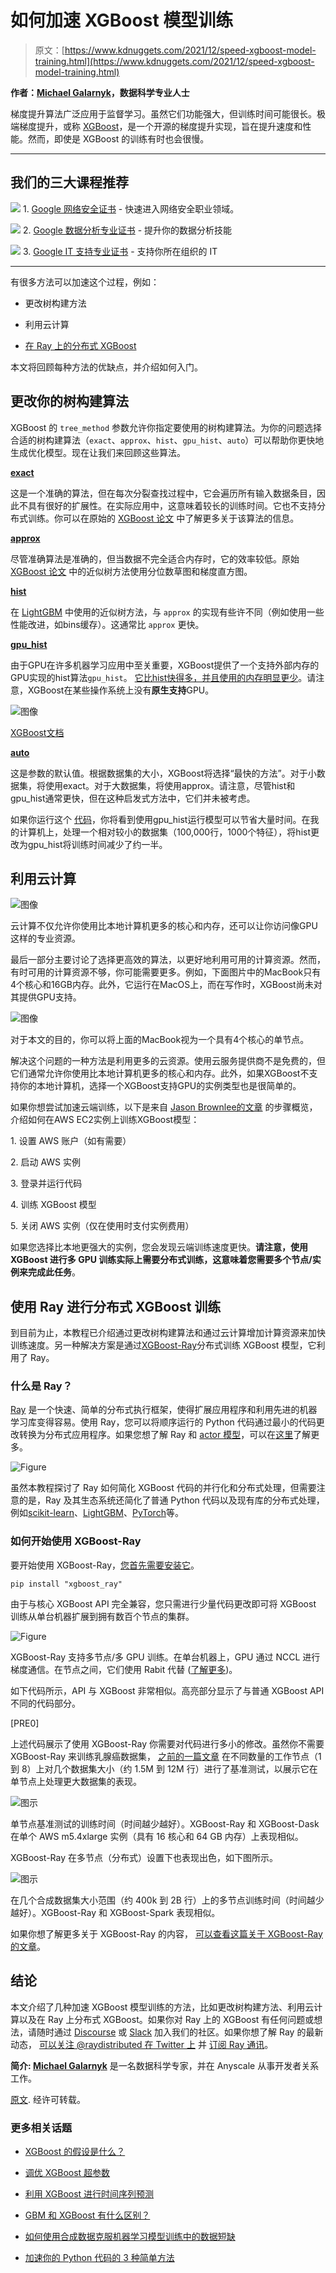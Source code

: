 # 如何加速 XGBoost 模型训练

> 原文：[https://www.kdnuggets.com/2021/12/speed-xgboost-model-training.html](https://www.kdnuggets.com/2021/12/speed-xgboost-model-training.html)

**作者：[Michael Galarnyk](https://www.linkedin.com/in/michaelgalarnyk/)，数据科学专业人士**

梯度提升算法广泛应用于监督学习。虽然它们功能强大，但训练时间可能很长。极端梯度提升，或称 [XGBoost](https://xgboost.readthedocs.io/en/latest/)，是一个开源的梯度提升实现，旨在提升速度和性能。然而，即使是 XGBoost 的训练有时也会很慢。

* * *

## 我们的三大课程推荐

![](../Images/0244c01ba9267c002ef39d4907e0b8fb.png) 1\. [Google 网络安全证书](https://www.kdnuggets.com/google-cybersecurity) - 快速进入网络安全职业领域。

![](../Images/e225c49c3c91745821c8c0368bf04711.png) 2\. [Google 数据分析专业证书](https://www.kdnuggets.com/google-data-analytics) - 提升你的数据分析技能

![](../Images/0244c01ba9267c002ef39d4907e0b8fb.png) 3\. [Google IT 支持专业证书](https://www.kdnuggets.com/google-itsupport) - 支持你所在组织的 IT

* * *

有很多方法可以加速这个过程，例如：

+   更改树构建方法

+   利用云计算

+   [在 Ray 上的分布式 XGBoost](https://docs.ray.io/en/latest/xgboost-ray.html#:~:text=XGBoost%2DRay%20integrates%20with%20Ray,training%20run%20parallelized%20by%20itself.)

本文将回顾每种方法的优缺点，并介绍如何入门。

## 更改你的树构建算法

XGBoost 的 `tree_method` 参数允许你指定要使用的树构建算法。为你的问题选择合适的树构建算法（`exact`、`approx`、`hist`、`gpu_hist`、`auto`）可以帮助你更快地生成优化模型。现在让我们来回顾这些算法。

[**exact**](https://xgboost.readthedocs.io/en/latest/treemethod.html#exact-solution)

这是一个准确的算法，但在每次分裂查找过程中，它会遍历所有输入数据条目，因此不具有很好的扩展性。在实际应用中，这意味着较长的训练时间。它也不支持分布式训练。你可以在原始的 [XGBoost 论文](https://arxiv.org/abs/1603.02754) 中了解更多关于该算法的信息。

[**approx**](https://xgboost.readthedocs.io/en/stable/treemethod.html#approximated-solutions)

尽管准确算法是准确的，但当数据不完全适合内存时，它的效率较低。原始 [XGBoost 论文](https://arxiv.org/abs/1603.02754) 中的近似树方法使用分位数草图和梯度直方图。

[**hist**](https://xgboost.readthedocs.io/en/stable/treemethod.html#approximated-solutions)

在 [LightGBM](https://lightgbm.readthedocs.io/en/latest/) 中使用的近似树方法，与 `approx` 的实现有些许不同（例如使用一些性能改进，如bins缓存）。这通常比 `approx` 更快。

[**gpu_hist**](https://xgboost.readthedocs.io/en/stable/treemethod.html#approximated-solutions)

由于GPU在许多机器学习应用中至关重要，XGBoost提供了一个支持外部内存的GPU实现的hist算法`gpu_hist`。 [它比hist快得多，并且使用的内存明显更少](https://xgboost.readthedocs.io/en/latest/gpu/index.html)。请注意，XGBoost在某些操作系统上没有**原生支持**GPU。

![图像](../Images/95469c31b40f2c1610179db6491bf5f8.png)

[XGBoost文档](https://xgboost.readthedocs.io/en/latest/install.html#python)

[**auto**](https://xgboost.readthedocs.io/en/stable/treemethod.html#approximated-solutions)

这是参数的默认值。根据数据集的大小，XGBoost将选择“最快的方法”。对于小数据集，将使用exact。对于大数据集，将使用approx。请注意，尽管hist和gpu_hist通常更快，但在这种启发式方法中，它们并未被考虑。

如果你运行这个 [代码](https://gist.github.com/mGalarnyk/16d15183f691594bc2c256505a4c42b1)，你将看到使用gpu_hist运行模型可以节省大量时间。在我的计算机上，处理一个相对较小的数据集（100,000行，1000个特征），将hist更改为gpu_hist将训练时间减少了约一半。

## 利用云计算

![图像](../Images/63ba4b59cda9c8aad2caed8c9f1a7a36.png)

云计算不仅允许你使用比本地计算机更多的核心和内存，还可以让你访问像GPU这样的专业资源。

最后一部分主要讨论了选择更高效的算法，以更好地利用可用的计算资源。然而，有时可用的计算资源不够，你可能需要更多。例如，下面图片中的MacBook只有4个核心和16GB内存。此外，它运行在MacOS上，而在写作时，XGBoost尚未对其提供GPU支持。

![图像](../Images/3433f8727939e797b3baa086e57ff2a6.png)

对于本文的目的，你可以将上面的MacBook视为一个具有4个核心的单节点。

解决这个问题的一种方法是利用更多的云资源。使用云服务提供商不是免费的，但它们通常允许你使用比本地计算机更多的核心和内存。此外，如果XGBoost不支持你的本地计算机，选择一个XGBoost支持GPU的实例类型也是很简单的。

如果你想尝试加速云端训练，以下是来自 [Jason Brownlee的文章](https://machinelearningmastery.com/train-xgboost-models-cloud-amazon-web-services/) 的步骤概览，介绍如何在AWS EC2实例上训练XGBoost模型：

1\. 设置 AWS 账户（如有需要）

2\. 启动 AWS 实例

3\. 登录并运行代码

4\. 训练 XGBoost 模型

5\. 关闭 AWS 实例（仅在使用时支付实例费用）

如果您选择比本地更强大的实例，您会发现云端训练速度更快。**请注意，使用 XGBoost 进行多 GPU 训练实际上需要分布式训练，这意味着您需要多个节点/实例来完成此任务**。

## 使用 Ray 进行分布式 XGBoost 训练

到目前为止，本教程已介绍通过更改树构建算法和通过云计算增加计算资源来加快训练速度。另一种解决方案是通过[XGBoost-Ray](https://docs.ray.io/en/latest/xgboost-ray.html)分布式训练 XGBoost 模型，它利用了 Ray。

### 什么是 Ray？

[Ray](https://www.ray.io/) 是一个快速、简单的分布式执行框架，使得扩展应用程序和利用先进的机器学习库变得容易。使用 Ray，您可以将顺序运行的 Python 代码通过最小的代码更改转换为分布式应用程序。如果您想了解 Ray 和 [actor 模型](https://en.wikipedia.org/wiki/Actor_model)，可以在[这里](https://www.anyscale.com/blog/writing-your-first-distributed-python-application-with-ray)了解更多。

![Figure](../Images/083311ce0dee8896c9f5d6e7e590e60a.png)

虽然本教程探讨了 Ray 如何简化 XGBoost 代码的并行化和分布式处理，但需要注意的是，Ray 及其生态系统还简化了普通 Python 代码以及现有库的分布式处理，例如[scikit-learn](https://www.anyscale.com/blog/how-to-speed-up-scikit-learn-model-training)、[LightGBM](https://www.anyscale.com/blog/introducing-distributed-lightgbm-training-with-ray)、[PyTorch](https://medium.com/pytorch/getting-started-with-distributed-machine-learning-with-pytorch-and-ray-fd83c98fdead)等。

### 如何开始使用 XGBoost-Ray

要开始使用 XGBoost-Ray，[您首先需要安装它](https://docs.ray.io/en/latest/xgboost-ray.html#installation)。

`pip install "xgboost_ray"`

由于与核心 XGBoost API 完全兼容，您只需进行少量代码更改即可将 XGBoost 训练从单台机器扩展到拥有数百个节点的集群。

![Figure](../Images/c23814fc9e976d61881209a2f55c06f7.png)

XGBoost-Ray 支持多节点/多 GPU 训练。在单台机器上，GPU 通过 NCCL 进行梯度通信。在节点之间，它们使用 Rabit 代替 ([了解更多](https://www.anyscale.com/blog/distributed-xgboost-training-with-ray))。

如下代码所示，API 与 XGBoost 非常相似。高亮部分显示了与普通 XGBoost API 不同的代码部分。

[PRE0]

上述代码展示了使用 XGBoost-Ray 你需要对代码进行多小的修改。虽然你不需要 XGBoost-Ray 来训练乳腺癌数据集， [之前的一篇文章](https://www.anyscale.com/blog/distributed-xgboost-training-with-ray) 在不同数量的工作节点（1 到 8）上对几个数据集大小（约 1.5M 到 12M 行）进行了基准测试，以展示它在单节点上处理更大数据集的表现。

![图示](../Images/265932e9cf9560e6c44b7ac24d546857.png)

单节点基准测试的训练时间（时间越少越好）。XGBoost-Ray 和 XGBoost-Dask 在单个 AWS m5.4xlarge 实例（具有 16 核心和 64 GB 内存）上表现相似。

XGBoost-Ray 在多节点（分布式）设置下也表现出色，如下图所示。

![图示](../Images/fc94371aa91631c47093678af8cd51e5.png)

在几个合成数据集大小范围（约 400k 到 2B 行）上的多节点训练时间（时间越少越好）。XGBoost-Ray 和 XGBoost-Spark 表现相似。

如果你想了解更多关于 XGBoost-Ray 的内容， [可以查看这篇关于 XGBoost-Ray 的文章](https://www.anyscale.com/blog/distributed-xgboost-training-with-ray)。

## 结论

本文介绍了几种加速 XGBoost 模型训练的方法，比如更改树构建方法、利用云计算以及在 Ray 上分布式 XGBoost。如果你对 Ray 上的 XGBoost 有任何问题或想法，请随时通过 [Discourse](https://discuss.ray.io/) 或 [Slack](https://docs.google.com/forms/d/e/1FAIpQLSfAcoiLCHOguOm8e7Jnn-JJdZaCxPGjgVCvFijHB5PLaQLeig/viewform) 加入我们的社区。如果你想了解 Ray 的最新动态， [可以关注 @raydistributed 在 Twitter 上](https://twitter.com/raydistributed) 并 [订阅 Ray 通讯](https://anyscale.us5.list-manage.com/subscribe?u=524b25758d03ad7ec4f64105f&id=d94e960a03)。

**简介: [Michael Galarnyk](https://www.linkedin.com/in/michaelgalarnyk/)** 是一名数据科学专家，并在 Anyscale 从事开发者关系工作。

[原文](https://www.anyscale.com/blog/how-to-speed-up-xgboost-model-training). 经许可转载。

### 更多相关话题

+   [XGBoost 的假设是什么？](https://www.kdnuggets.com/2022/08/assumptions-xgboost.html)

+   [调优 XGBoost 超参数](https://www.kdnuggets.com/2022/08/tuning-xgboost-hyperparameters.html)

+   [利用 XGBoost 进行时间序列预测](https://www.kdnuggets.com/2023/08/leveraging-xgboost-timeseries-forecasting.html)

+   [GBM 和 XGBoost 有什么区别？](https://www.kdnuggets.com/wtf-is-the-difference-between-gbm-and-xgboost)

+   [如何使用合成数据克服机器学习模型训练中的数据短缺](https://www.kdnuggets.com/2022/03/synthetic-data-overcome-data-shortages-machine-learning-model-training.html)

+   [加速你的 Python 代码的 3 种简单方法](https://www.kdnuggets.com/2022/10/3-simple-ways-speed-python-code.html)
